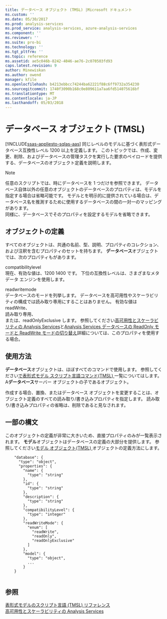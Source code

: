 ```yaml
---
title: データベース オブジェクト (TMSL) |Microsoft ドキュメント
ms.custom: ''
ms.date: 05/30/2017
ms.prod: analysis-services
ms.prod_service: analysis-services, azure-analysis-services
ms.component: ''
ms.reviewer: ''
ms.suite: pro-bi
ms.technology: ''
ms.tgt_pltfrm: ''
ms.topic: reference
ms.assetid: ae5c046b-8242-4046-ae76-2c070503fd93
caps.latest.revision: 9
author: Minewiskan
ms.author: owend
manager: kfile
ms.openlocfilehash: b4213ebbcc74244ba62221f88c6ff9732a354230
ms.sourcegitcommit: 1740f3090b168c0e809611a7aa6fd514075616bf
ms.translationtype: MT
ms.contentlocale: ja-JP
ms.lasthandoff: 05/03/2018
---
```

# <a name="database-object-tmsl"></a>データベース オブジェクト (TMSL)
[!INCLUDE[ssas-appliesto-sqlas-aas](../../includes/ssas-appliesto-sqlas-aas.md)]
  同じレベルのモデルに基づく表形式データベース互換性レベル 1200 以上を定義します。 このトピックでは、作成、変更、削除、およびデータベースの管理タスクを実行した要求のペイロードを提供する、データベースのオブジェクト定義を説明します。  
  
> [!NOTE]  
>  任意のスクリプトでは、時にデータベースを 1 つだけを参照できます。 データベース自体以外の任意のオブジェクトのデータベースのプロパティは、モデルを指定する場合は省略可能です。 モデルとを明示的に提供されている場合は、データベース名を推測するために使用するデータベースの間の一対一のマッピングがあります。   
> 同様に、データベースでそのプロパティを設定するモデルを省略できます。  
  
## <a name="object-definition"></a>オブジェクトの定義  
 すべてのオブジェクトは、共通の名前、型、説明、プロパティのコレクション、および注釈を含むプロパティのセットを持ちます。 **データベース**オブジェクトでは、次のプロパティもがあります。  
  
 compatibilitylevel  
 現在、有効な値は、1200 1400 です。 下位の互換性レベルは、さまざまなメタデータ エンジンを使用します。  
  
 readwritemode  
 データベースのモードを列挙します。 データベースを高可用性やスケーラビリティの構成では読み取り専用にすることはありません。 有効な値は readWrite、  
                読み取り専用、  
                または、readOnlyExclusive します。 参照してください[高可用性とスケーラビリティの Analysis Services](../../analysis-services/instances/high-availability-and-scalability-in-analysis-services.md)と[Analysis Services データベースの ReadOnly モードと ReadWrite モードの切り替え](../../analysis-services/multidimensional-models/switch-an-analysis-services-database-between-readonly-and-readwrite-modes.md)詳細については、このプロパティを使用する場合。  
  
## <a name="usage"></a>使用方法  
 **データベース**オブジェクトは、ほぼすべてのコマンドで使用します。 参照してください[で表形式モデル スクリプト言語コマンド&#40;TMSL&#41; ](../../analysis-services/tabular-models-scripting-language-commands/tmsl-reference-commands.md)一覧についてはします。 A**データベース**サーバー オブジェクトの子であるオブジェクト。  
  
 作成する場合、置換、またはデータベース オブジェクトを変更することは、オブジェクト定義のすべての読み取り/書き込みプロパティを指定します。 読み取り/書き込みプロパティの省略は、削除であると見なされます。  
  
## <a name="partial-syntax"></a>一部の構文  
 このオブジェクトの定義が非常に大きいため、直接プロパティのみが一覧表示されます。 **モデル**オブジェクトはデータベースの定義の大部分を提供します。 参照してください[モデル オブジェクト&#40;TMSL&#41; ](../../analysis-services/tabular-models-scripting-language-objects/model-object-tmsl.md)オブジェクトの定義方法にします。  
  
```  
    "database": {  
      "type": "object",  
      "properties": {  
        "name": {  
          "type": "string"  
        },  
        "id": {  
          "type": "string"  
        },  
        "description": {  
          "type": "string"  
        },  
        "compatibilityLevel": {  
          "type": "integer"  
        },  
        "readWriteMode": {  
          "enum": [  
            "readWrite",  
            "readOnly",  
            "readOnlyExclusive"  
          ]  
        },  
        "model": {  
          "type": "object",  
          ...  
        }  
    }  
  
```  
  
## <a name="see-also"></a>参照  
 [表形式モデルのスクリプト言語 (TMSL) リファレンス](../../analysis-services/tabular-model-scripting-language-tmsl-reference.md)   
 [高可用性とスケーラビリティの Analysis Services](../../analysis-services/instances/high-availability-and-scalability-in-analysis-services.md)  
  
  
